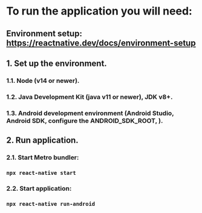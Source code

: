 # To run the application you will need:

## Environment setup: https://reactnative.dev/docs/environment-setup

## 1. Set up the environment.

### 1.1. Node (v14 or newer).

### 1.2. Java Development Kit (java v11 or newer), JDK v8+.

### 1.3. Android development environment (Android Studio, Android SDK, configure the ANDROID_SDK_ROOT, ).

## 2. Run application.

### 2.1. Start Metro bundler:

### `npx react-native start`

### 2.2. Start application:

### `npx react-native run-android`
